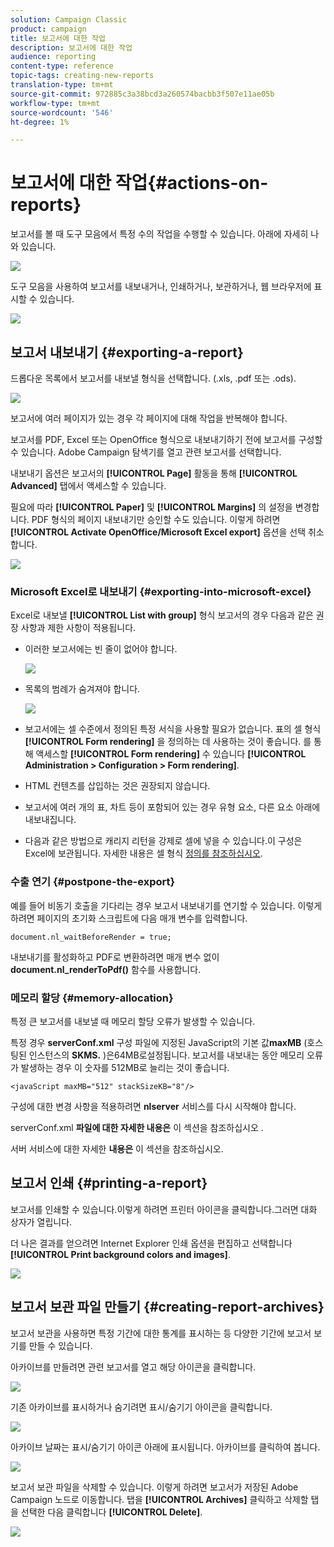 ```yaml
---
solution: Campaign Classic
product: campaign
title: 보고서에 대한 작업
description: 보고서에 대한 작업
audience: reporting
content-type: reference
topic-tags: creating-new-reports
translation-type: tm+mt
source-git-commit: 972885c3a38bcd3a260574bacbb3f507e11ae05b
workflow-type: tm+mt
source-wordcount: '546'
ht-degree: 1%

---
```



# 보고서에 대한 작업{#actions-on-reports}

보고서를 볼 때 도구 모음에서 특정 수의 작업을 수행할 수 있습니다. 아래에 자세히 나와 있습니다.

![](assets/s_ncs_advuser_report_wizard_2.png)

도구 모음을 사용하여 보고서를 내보내거나, 인쇄하거나, 보관하거나, 웹 브라우저에 표시할 수 있습니다.

![](assets/s_ncs_advuser_report_wizard_04.png)

## 보고서 내보내기 {#exporting-a-report}

드롭다운 목록에서 보고서를 내보낼 형식을 선택합니다. (.xls, .pdf 또는 .ods).

![](assets/s_ncs_advuser_report_wizard_06.png)

보고서에 여러 페이지가 있는 경우 각 페이지에 대해 작업을 반복해야 합니다.

보고서를 PDF, Excel 또는 OpenOffice 형식으로 내보내기하기 전에 보고서를 구성할 수 있습니다. Adobe Campaign 탐색기를 열고 관련 보고서를 선택합니다.

내보내기 옵션은 보고서의 **[!UICONTROL Page]** 활동을 통해 **[!UICONTROL Advanced]** 탭에서 액세스할 수 있습니다.

필요에 따라 **[!UICONTROL Paper]** 및 **[!UICONTROL Margins]** 의 설정을 변경합니다. PDF 형식의 페이지 내보내기만 승인할 수도 있습니다. 이렇게 하려면 **[!UICONTROL Activate OpenOffice/Microsoft Excel export]** 옵션을 선택 취소합니다.

![](assets/s_ncs_advuser_report_wizard_021.png)

### Microsoft Excel로 내보내기 {#exporting-into-microsoft-excel}

Excel로 내보낼 **[!UICONTROL List with group]** 형식 보고서의 경우 다음과 같은 권장 사항과 제한 사항이 적용됩니다.

* 이러한 보고서에는 빈 줄이 없어야 합니다.

   ![](assets/export_limitations_remove_empty_line.png)

* 목록의 범례가 숨겨져야 합니다.

   ![](assets/export_limitations_hide_label.png)

* 보고서에는 셀 수준에서 정의된 특정 서식을 사용할 필요가 없습니다. 표의 셀 형식 **[!UICONTROL Form rendering]** 을 정의하는 데 사용하는 것이 좋습니다. 를 통해 액세스할 **[!UICONTROL Form rendering]** 수 있습니다 **[!UICONTROL Administration > Configuration > Form rendering]**.
* HTML 컨텐츠를 삽입하는 것은 권장되지 않습니다.
* 보고서에 여러 개의 표, 차트 등이 포함되어 있는 경우 유형 요소, 다른 요소 아래에 내보내집니다.
* 다음과 같은 방법으로 캐리지 리턴을 강제로 셀에 넣을 수 있습니다.이 구성은 Excel에 보관됩니다. 자세한 내용은 셀 형식 [정의를 참조하십시오](../../reporting/using/creating-a-table.md#defining-cell-format).

### 수출 연기 {#postpone-the-export}

예를 들어 비동기 호출을 기다리는 경우 보고서 내보내기를 연기할 수 있습니다. 이렇게 하려면 페이지의 초기화 스크립트에 다음 매개 변수를 입력합니다.

```
document.nl_waitBeforeRender = true;
```

내보내기를 활성화하고 PDF로 변환하려면 매개 변수 없이 **document.nl_renderToPdf()** 함수를 사용합니다.

### 메모리 할당 {#memory-allocation}

특정 큰 보고서를 내보낼 때 메모리 할당 오류가 발생할 수 있습니다.

특정 경우 **serverConf.xml** 구성 파일에 지정된 JavaScript의 기본 값&#x200B;**maxMB** (호스팅된 인스턴스의 **SKMS.** )은64MB로설정됩니다. 보고서를 내보내는 동안 메모리 오류가 발생하는 경우 이 숫자를 512MB로 늘리는 것이 좋습니다.

```
<javaScript maxMB="512" stackSizeKB="8"/>
```

구성에 대한 변경 사항을 적용하려면 **nlserver** 서비스를 다시 시작해야 합니다.

serverConf.xml **파일에 대한 자세한 내용은** 이 섹션을 참조하십시오 [](../../production/using/configuration-principle.md).

서버 서비스에 대한 자세한 **내용은** 이 섹션을 [](../../production/using/administration.md)참조하십시오.

## 보고서 인쇄 {#printing-a-report}

보고서를 인쇄할 수 있습니다.이렇게 하려면 프린터 아이콘을 클릭합니다.그러면 대화 상자가 열립니다.

더 나은 결과를 얻으려면 Internet Explorer 인쇄 옵션을 편집하고 선택합니다 **[!UICONTROL Print background colors and images]**.

![](assets/s_ncs_advuser_report_print_options.png)

## 보고서 보관 파일 만들기 {#creating-report-archives}

보고서 보관을 사용하면 특정 기간에 대한 통계를 표시하는 등 다양한 기간에 보고서 보기를 만들 수 있습니다.

아카이브를 만들려면 관련 보고서를 열고 해당 아이콘을 클릭합니다.

![](assets/s_ncs_advuser_report_wizard_07.png)

기존 아카이브를 표시하거나 숨기려면 표시/숨기기 아이콘을 클릭합니다.

![](assets/s_ncs_advuser_report_history_06.png)

아카이브 날짜는 표시/숨기기 아이콘 아래에 표시됩니다. 아카이브를 클릭하여 봅니다.

![](assets/s_ncs_advuser_report_history_04.png)

보고서 보관 파일을 삭제할 수 있습니다. 이렇게 하려면 보고서가 저장된 Adobe Campaign 노드로 이동합니다. 탭을 **[!UICONTROL Archives]** 클릭하고 삭제할 탭을 선택한 다음 클릭합니다 **[!UICONTROL Delete]**.

![](assets/s_ncs_advuser_report_history_01.png)

